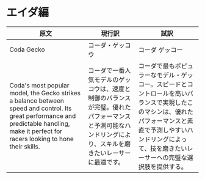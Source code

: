 # エイダ編

| 原文                                                                                                                                                                                         | 現行訳                                                                          | 試訳                                                                                                         |
| ------------------------------------------------------------------------------------------------------------------------------------------------------------------------------------------ | ---------------------------------------------------------------------------- | ---------------------------------------------------------------------------------------------------------- |
| Coda Gecko                                                                                                                                                                                 | コーダ・ゲッコウ                                                                     | コーダ ゲッコー                                                                                                   |
| Coda's most popular model, the Gecko strikes a balance between speed and control. Its great performance and predictable handling, make it perfect for racers looking to hone their skills. | コーダで一番人気モデルのゲッコウは、速度と制御のバランスが完璧。優れたパフォーマンスと予測可能なハンドリングにより、スキルを磨きたいレーサーに最適です。 | コーダで最もポピュラーなモデル・ゲッコー。スピードとコントロールを高いバランスで実現したこのマシンは、優れたパフォーマンスと素直で予測しやすいハンドリングによって、技を磨きたいレーサーへの完璧な選択肢を提供する。 |
